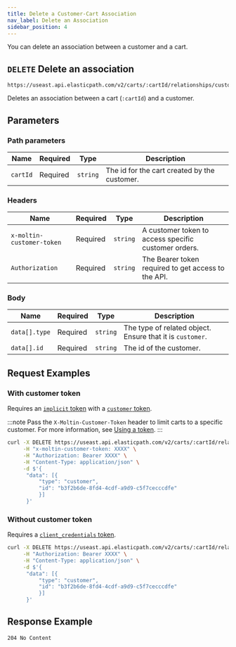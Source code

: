 ```yaml
---
title: Delete a Customer-Cart Association
nav_label: Delete an Association
sidebar_position: 4
---
```


You can delete an association between a customer and a cart.

## `DELETE` Delete an association

```http
https://useast.api.elasticpath.com/v2/carts/:cartId/relationships/customers
```

Deletes an association between a cart (`:cartId`) and a customer.

## Parameters

### Path parameters

| Name | Required | Type | Description |
| --- | --- | --- | --- |
| `cartId` | Required | `string` | The id for the cart created by the customer. |

### Headers

| Name | Required | Type | Description |
| --- | --- | --- | --- |
| `x-moltin-customer-token` | Required | `string` | A customer token to access specific customer orders. |
| `Authorization` | Required | `string` | The Bearer token required to get access to the API. |

### Body

| Name | Required | Type | Description |
| --- | --- | --- | --- |
| `data[].type`| Required | `string` | The type of related object. Ensure that it is `customer`. |
| `data[].id` | Required | `string` | The id of the customer.|

## Request Examples

### With customer token

Requires an [`implicit` token](/docs/authentication/Tokens/implicit-token) with a [`customer` token](/docs/customer-management/customer-managment-api/customer-tokens).

:::note
Pass the `X-Moltin-Customer-Token` header to limit carts to a specific customer. For more information, see [Using a token](/docs/customer-management/customer-managment-api/customer-tokens#using-a-token).
:::

```bash
curl -X DELETE https://useast.api.elasticpath.com/v2/carts/:cartId/relationships/customers \
     -H "x-moltin-customer-token: XXXX" \
     -H "Authorization: Bearer XXXX" \
     -H "Content-Type: application/json" \
     -d $'{
      "data": [{
          "type": "customer",
          "id": "b3f2b6de-8fd4-4cdf-a9d9-c5f7cecccdfe"
          }]
      }'
```

### Without customer token

Requires a [`client_credentials` token](/docs/authentication/Tokens/client-credential-token).

```bash
curl -X DELETE https://useast.api.elasticpath.com/v2/carts/:cartId/relationships/customers \
     -H "Authorization: Bearer XXXX" \
     -H "Content-Type: application/json" \
     -d $'{
      "data": [{
          "type": "customer",
          "id": "b3f2b6de-8fd4-4cdf-a9d9-c5f7cecccdfe"
          }]
      }'
```

## Response Example

`204 No Content`


```json

```

